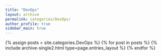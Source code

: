 ```yaml
---
title: "DevOps"
layout: archive
permalink: categories/DevOps/
author_profile: true
sidebar_main: true
---
```

{% assign posts = site.categories.DevOps %}
{% for post in posts %} {% include archive-single2.html type=page.entries_layout %} {% endfor %}